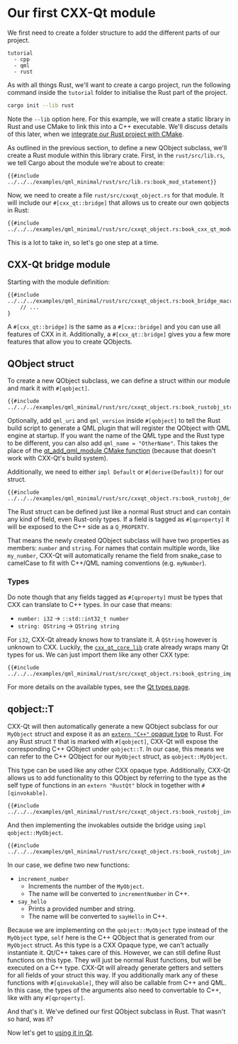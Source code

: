 <!--
SPDX-FileCopyrightText: 2022 Klarälvdalens Datakonsult AB, a KDAB Group company <info@kdab.com>
SPDX-FileContributor: Leon Matthes <leon.matthes@kdab.com>

SPDX-License-Identifier: MIT OR Apache-2.0
-->

# Our first CXX-Qt module

We first need to create a folder structure to add the different parts of our project.

```ignore
tutorial
  - cpp
  - qml
  - rust
```

As with all things Rust, we'll want to create a cargo project, run the following command inside the `tutorial` folder to initialise the Rust part of the project.
```bash
cargo init --lib rust
```
Note the `--lib` option here. For this example, we will create a static library in Rust and use CMake to
link this into a C++ executable. We'll discuss details of this later, when we [integrate our Rust project with CMake](./4-cmake-integration.md).

As outlined in the previous section, to define a new QObject subclass, we'll create a Rust module within this library crate.
First, in the `rust/src/lib.rs`, we tell Cargo about the module we're about to create:

```rust,ignore
{{#include ../../../examples/qml_minimal/rust/src/lib.rs:book_mod_statement}}
```

Now, we need to create a file `rust/src/cxxqt_object.rs` for that module.
It will include our `#[cxx_qt::bridge]` that allows us to create our own qobjects in Rust:

```rust,ignore
{{#include ../../../examples/qml_minimal/rust/src/cxxqt_object.rs:book_cxx_qt_module}}
```

This is a lot to take in, so let's go one step at a time.

## CXX-Qt bridge module
Starting with the module definition:
```rust,ignore
{{#include ../../../examples/qml_minimal/rust/src/cxxqt_object.rs:book_bridge_macro}}
    // ...
}
```

A `#[cxx_qt::bridge]` is the same as a `#[cxx::bridge]` and you can use all features of CXX in it.
Additionally, a `#[cxx_qt::bridge]` gives you a few more features that allow you to create QObjects.

## QObject struct

To create a new QObject subclass, we can define a struct within our module and mark it with `#[qobject]`.

```rust,ignore
{{#include ../../../examples/qml_minimal/rust/src/cxxqt_object.rs:book_rustobj_struct}}
```

Optionally, add `qml_uri` and `qml_version` inside `#[qobject]` to tell the Rust build script to generate a QML plugin
that will register the QObject with QML engine at startup. If you want the name of the QML type and the Rust type to be different,
you can also add `qml_name = "OtherName"`. This takes the place of the
[qt_add_qml_module CMake function](https://doc.qt.io/qt-6/qt-add-qml-module.html) (because that doesn't work with CXX-Qt's build system).

Additionally, we need to either `impl Default` or `#[derive(Default)]` for our struct.
```rust,ignore
{{#include ../../../examples/qml_minimal/rust/src/cxxqt_object.rs:book_rustobj_default}}
```

The Rust struct can be defined just like a normal Rust struct and can contain any kind of field, even Rust-only types.
If a field is tagged as `#[qproperty]` it will be exposed to the C++ side as a `Q_PROPERTY`.

That means the newly created QObject subclass will have two properties as members: `number` and `string`. For names that contain multiple words, like `my_number`, CXX-Qt will automatically rename the field from snake_case to camelCase to fit with C++/QML naming conventions (e.g. `myNumber`).

### Types

Do note though that any fields tagged as `#[qproperty]` must be types that CXX can translate to C++ types.
In our case that means:
- `number: i32` -> `::std::int32_t number`
- `string: QString` -> `QString string`

For `i32`, CXX-Qt already knows how to translate it.
A `QString` however is unknown to CXX.
Luckily, the [`cxx_qt_core_lib`](https://docs.rs/cxx-qt-core-lib/latest/cxx_qt_core_lib/) crate already wraps many Qt types for us.
We can just import them like any other CXX type:
``` rust, ignore
{{#include ../../../examples/qml_minimal/rust/src/cxxqt_object.rs:book_qstring_import}}
```
For more details on the available types, see the [Qt types page](../concepts/types.md).

## qobject::T

CXX-Qt will then automatically generate a new QObject subclass for our `MyObject` struct and expose it as an [`extern "C++"` opaque type](https://cxx.rs/extern-c++.html#opaque-c-types) to Rust.
For any Rust struct `T` that is marked with `#[qobject]`, CXX-Qt will expose the corresponding C++ QObject under `qobject::T`.
In our case, this means we can refer to the C++ QObject for our `MyObject` struct, as `qobject::MyObject`.

This type can be used like any other CXX opaque type.
Additionally, CXX-Qt allows us to add functionality to this QObject by referring to the type as the self type of functions in an `extern "RustQt"` block in together with `#[qinvokable]`.
```rust,ignore
{{#include ../../../examples/qml_minimal/rust/src/cxxqt_object.rs:book_rustobj_invokable_signature}}
```

And then implementing the invokables outside the bridge using `impl qobject::MyObject`.
```rust,ignore
{{#include ../../../examples/qml_minimal/rust/src/cxxqt_object.rs:book_rustobj_invokable_impl}}
```

In our case, we define two new functions:
- `increment_number`
    - Increments the number of the `MyObject`.
    - The name will be converted to `incrementNumber` in C++.
- `say_hello`
    - Prints a provided number and string.
    - The name will be converted to `sayHello` in C++.

Because we are implementing on the `qobject::MyObject` type instead of the `MyObject` type, `self` here is the C++ QObject that is generated from our `MyObject` struct.
As this type is a CXX Opaque type, we can't actually instantiate it.
Qt/C++ takes care of this.
However, we can still define Rust functions on this type.
They will just be normal Rust functions, but will be executed on a C++ type.
CXX-Qt will already generate getters and setters for all fields of your struct this way.
If you additionally mark any of these functions with `#[qinvokable]`, they will also be callable from C++ and QML.
In this case, the types of the arguments also need to convertable to C++, like with any `#[qproperty]`.

And that's it. We've defined our first QObject subclass in Rust. That wasn't so hard, was it?

Now let's get to [using it in Qt](./3-qml-gui.md).

